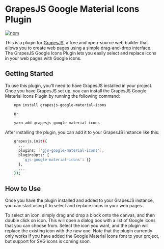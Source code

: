 # GrapesJS Google Material Icons Plugin

[![npm](https://img.shields.io/npm/v/grapesjs-google-material-icons.svg)](https://www.npmjs.com/package/grapesjs-google-material-icons)


This is a plugin for [GrapesJS](https://grapesjs.com/), a free and open-source web builder that allows you to create web pages using a simple drag-and-drop interface. The GrapesJS Google Icons Plugin lets you easily select and replace icons in your web pages with Google icons.

## Getting Started

To use this plugin, you'll need to have GrapesJS installed in your project. Once you have GrapesJS set up, you can install the GrapesJS Google Material Icons Plugin by running the following command:

```bash
    npm install grapesjs-google-material-icons
    
    Or

    yarn add grapesjs-google-material-icons
```

After installing the plugin, you can add it to your GrapesJS instance like this:

```bash
    grapesjs.init({
      ...
      plugins: ['gjs-google-material-icons'],
      pluginsOpts: {
        'gjs-google-material-icons': {}
      },
      ...
    });
```

## How to Use

Once you have the plugin installed and added to your GrapesJS instance, you can start using it to select and replace icons in your web pages.

To select an icon, simply drag and drop a block onto the canvas, and then double click on icon. This will open a dialog box with a list of Google icons that you can choose from. Select the icon you want, and the plugin will replace the existing icon with the new one. Note that the plugin currently only works if you have added the Google Material Icons font to your project, but support for SVG icons is coming soon.
